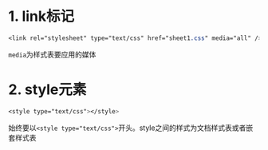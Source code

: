 # 1. link标记
```css
<link rel="stylesheet" type="text/css" href="sheet1.css" media="all" />

```
`media`为样式表要应用的媒体

# 2. style元素
```css
<style type="text/css"></style>

```
始终要以`<style type="text/css">`开头。style之间的样式为文档样式表或者嵌套样式表